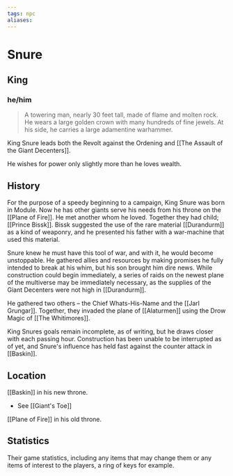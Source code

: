 ```yaml
---
tags: npc
aliases:
---
```

# Snure
## King
### he/him

> A towering man, nearly 30 feet tall, made of flame and molten rock. He wears a large golden crown with many hundreds of fine jewels. At his side, he carries a large adamentine warhammer.

King Snure leads both the Revolt against the Ordening and [[The Assault of the Giant Decenters]]. 

He wishes for power only slightly more than he loves wealth.

## History
For the purpose of a speedy beginning to a campaign, King Snure was born in Module. Now he has other giants serve his needs from his throne on the [[Plane of Fire]]. He met another whom he loved. Together they had child; [[Prince Bissk]]. Bissk suggested the use of the rare material [[Durandurm]] as a kind of weaponry, and he presented his father with a war-machine that used this material.

Snure knew he must have this tool of war, and with it, he would become unstoppable. He gathered allies and resources by making promises he fully intended to break at his whim, but his son brought him dire news. While construction could begin immediately, a series of raids on the newest plane of the multiverse may be immediately necessary, as the supplies of the Giant Decenters were not high in [[Durandurm]].

He gathered two others – the Chief Whats-His-Name and the [[Jarl Grungar]]. Together, they invaded the plane of [[Alaturmen]] using the Drow Magic of [[The Whitimores]].

King Snures goals remain incomplete, as of writing, but he draws closer with each passing hour. Construction has been unable to be interrupted as of yet, and Snure's influence has held fast against the counter attack in [[Baskin]].

## Location
[[Baskin]] in his new throne.
 - See [[Giant's Toe]]

[[Plane of Fire]] in his old throne.

## Statistics
Their game statistics, including any items that may change them or any items of interest to the players, a ring of keys for example.